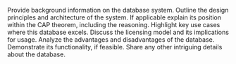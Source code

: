 Provide background information on the database system.
Outline the design principles and architecture of the system.
If applicable explain its position within the CAP theorem, including the reasoning.
Highlight key use cases where this database excels.
Discuss the licensing model and its implications for usage.
Analyze the advantages and disadvantages of the database.
Demonstrate its functionality, if feasible.
Share any other intriguing details about the database.
